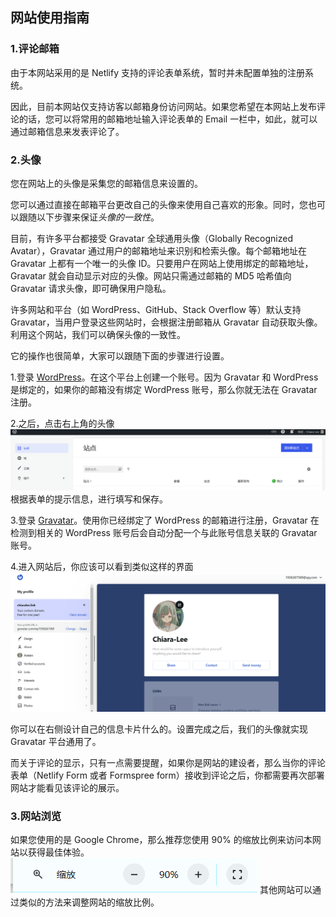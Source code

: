 ##  网站使用指南
### 1.评论邮箱

由于本网站采用的是 Netlify 支持的评论表单系统，暂时并未配置单独的注册系统。

因此，目前本网站仅支持访客以邮箱身份访问网站。如果您希望在本网站上发布评论的话，您可以将常用的邮箱地址输入评论表单的 Email 一栏中，如此，就可以通过邮箱信息来发表评论了。

### 2.头像

您在网站上的头像是采集您的邮箱信息来设置的。

您可以通过直接在邮箱平台更改自己的头像来使用自己喜欢的形象。同时，您也可以跟随以下步骤来保证*头像的一致性*。

目前，有许多平台都接受 Gravatar 全球通用头像（Globally Recognized Avatar），Gravatar 通过用户的邮箱地址来识别和检索头像。每个邮箱地址在 Gravatar 上都有一个唯一的头像 ID。只要用户在网站上使用绑定的邮箱地址，Gravatar 就会自动显示对应的头像。网站只需通过邮箱的 MD5 哈希值向 Gravatar 请求头像，即可确保用户隐私。

许多网站和平台（如 WordPress、GitHub、Stack Overflow 等）默认支持 Gravatar，当用户登录这些网站时，会根据注册邮箱从 Gravatar 自动获取头像。利用这个网站，我们可以确保头像的一致性。

它的操作也很简单，大家可以跟随下面的步骤进行设置。

1.登录 [WordPress](https://wordpress.com/zh-cn/)。在这个平台上创建一个账号。因为 Gravatar 和 WordPress 是绑定的，如果你的邮箱没有绑定 WordPress 账号，那么你就无法在 Gravatar 注册。

2.之后，点击右上角的头像
![](/static/image/readme/1.png)
根据表单的提示信息，进行填写和保存。

3.登录 [Gravatar](https://gravatar.com/)。使用你已经绑定了 WordPress 的邮箱进行注册，Gravatar 在检测到相关的 WordPress 账号后会自动分配一个与此账号信息关联的 Gravatar 账号。

4.进入网站后，你应该可以看到类似这样的界面
![](/static/image/readme/2.png)

你可以在右侧设计自己的信息卡片什么的。设置完成之后，我们的头像就实现 Gravatar 平台通用了。

而关于评论的显示，只有一点需要提醒，如果你是网站的建设者，那么当你的评论表单（Netlify Form 或者 Formspree form）接收到评论之后，你都需要再次部署网站才能看见该评论的展示。

### 3.网站浏览

如果您使用的是  Google Chrome，那么推荐您使用 90% 的缩放比例来访问本网站以获得最佳体验。
![](/static/image/readme/3.png)
其他网站可以通过类似的方法来调整网站的缩放比例。